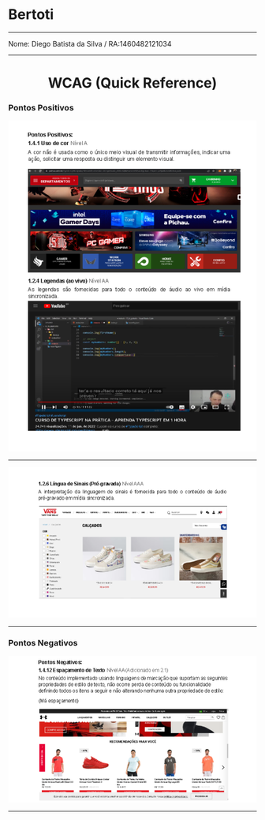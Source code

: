# Bertoti
<hr/>
  Nome: Diego Batista da Silva / RA:1460482121034
<hr/>

<h1 align="center">WCAG (Quick Reference)</h1>
  <h3>Pontos Positivos</h3>
  
  <p align="center">
      <img src = "https://github.com/diiegobsilva/Bertoti/blob/main/IHC/PontoPositivo1.png" >
  </p>
   <hr/>
  <p align="center">
      <img src = "https://github.com/diiegobsilva/Bertoti/blob/main/IHC/PontoPositivo2.png" >
  </p>
   <hr/>
  
  <h3>Pontos Negativos</h3>
    <p align="center">
      <img src = "https://github.com/diiegobsilva/Bertoti/blob/main/IHC/PontoNegativo.png" >
    </p>
  <hr/>
 
 

  
  

